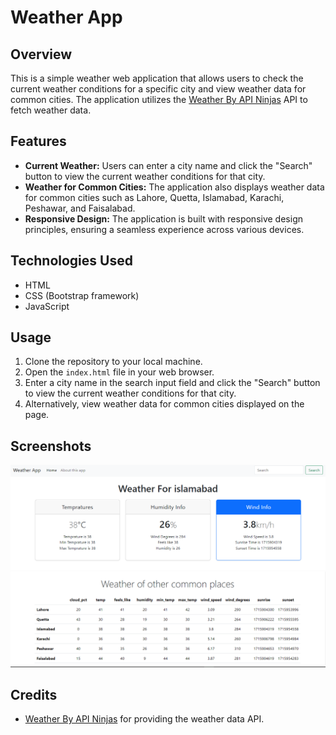 # Weather App

## Overview

This is a simple weather web application that allows users to check the current weather conditions for a specific city and view weather data for common cities. The application utilizes the [Weather By API Ninjas](https://rapidapi.com/user/api-ninjas) API to fetch weather data.

## Features

- **Current Weather:** Users can enter a city name and click the "Search" button to view the current weather conditions for that city.
- **Weather for Common Cities:** The application also displays weather data for common cities such as Lahore, Quetta, Islamabad, Karachi, Peshawar, and Faisalabad.
- **Responsive Design:** The application is built with responsive design principles, ensuring a seamless experience across various devices.

## Technologies Used

- HTML
- CSS (Bootstrap framework)
- JavaScript

## Usage

1. Clone the repository to your local machine.
2. Open the `index.html` file in your web browser.
3. Enter a city name in the search input field and click the "Search" button to view the current weather conditions for that city.
4. Alternatively, view weather data for common cities displayed on the page.

## Screenshots

![Screenshot 1](ScreenShots/ScreenShot1.png)
![Screenshot 2](ScreenShots/ScreenShot2.png)

## Credits

- [Weather By API Ninjas](https://rapidapi.com/user/api-ninjas) for providing the weather data API.


